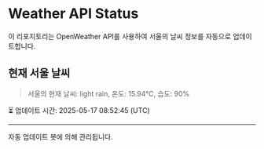 
# Weather API Status

이 리포지토리는 OpenWeather API를 사용하여 서울의 날씨 정보를 자동으로 업데이트합니다.

## 현재 서울 날씨
> 서울의 현재 날씨: light rain, 온도: 15.94°C, 습도: 90%

⏳ 업데이트 시간: 2025-05-17 08:52:45 (UTC)

---
자동 업데이트 봇에 의해 관리됩니다.
